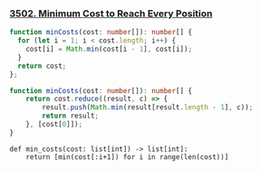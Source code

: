 ### [3502. Minimum Cost to Reach Every Position](https://leetcode.com/problems/minimum-cost-to-reach-every-position)
```Typescript
function minCosts(cost: number[]): number[] {
  for (let i = 1; i < cost.length; i++) {
    cost[i] = Math.min(cost[i - 1], cost[i]);
  }
  return cost;
};
```
```Typescript
function minCosts(cost: number[]): number[] {
    return cost.reduce((result, c) => {
        result.push(Math.min(result[result.length - 1], c));
        return result;
    }, [cost[0]]);
}
```
```Python3
def min_costs(cost: list[int]) -> list[int]:
    return [min(cost[:i+1]) for i in range(len(cost))]
```
